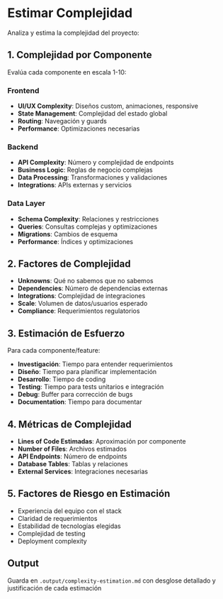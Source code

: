 # Estimar Complejidad

Analiza y estima la complejidad del proyecto:

## 1. Complejidad por Componente
Evalúa cada componente en escala 1-10:

### Frontend
- **UI/UX Complexity**: Diseños custom, animaciones, responsive
- **State Management**: Complejidad del estado global
- **Routing**: Navegación y guards
- **Performance**: Optimizaciones necesarias

### Backend
- **API Complexity**: Número y complejidad de endpoints
- **Business Logic**: Reglas de negocio complejas
- **Data Processing**: Transformaciones y validaciones
- **Integrations**: APIs externas y servicios

### Data Layer
- **Schema Complexity**: Relaciones y restricciones
- **Queries**: Consultas complejas y optimizaciones
- **Migrations**: Cambios de esquema
- **Performance**: Índices y optimizaciones

## 2. Factores de Complejidad
- **Unknowns**: Qué no sabemos que no sabemos
- **Dependencies**: Número de dependencias externas
- **Integrations**: Complejidad de integraciones
- **Scale**: Volumen de datos/usuarios esperado
- **Compliance**: Requerimientos regulatorios

## 3. Estimación de Esfuerzo
Para cada componente/feature:
- **Investigación**: Tiempo para entender requerimientos
- **Diseño**: Tiempo para planificar implementación
- **Desarrollo**: Tiempo de coding
- **Testing**: Tiempo para tests unitarios e integración
- **Debug**: Buffer para corrección de bugs
- **Documentation**: Tiempo para documentar

## 4. Métricas de Complejidad
- **Lines of Code Estimadas**: Aproximación por componente
- **Number of Files**: Archivos estimados
- **API Endpoints**: Número de endpoints
- **Database Tables**: Tablas y relaciones
- **External Services**: Integraciones necesarias

## 5. Factores de Riesgo en Estimación
- Experiencia del equipo con el stack
- Claridad de requerimientos
- Estabilidad de tecnologías elegidas
- Complejidad de testing
- Deployment complexity

## Output
Guarda en `.output/complexity-estimation.md` con desglose detallado y justificación de cada estimación